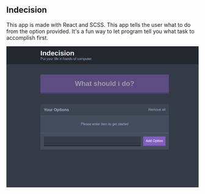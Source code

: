 ## Indecision

This app is made with React and SCSS. This app tells the user what to do from the option provided. It's a fun way to let program tell you what task to accomplish first.

![Homepage](./homepage.png)

